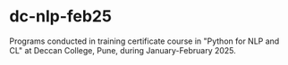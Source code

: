 # dc-nlp-feb25
Programs conducted in training certificate course in "Python for NLP and CL" at Deccan College, Pune, during January-February 2025.

